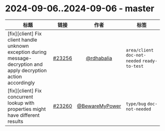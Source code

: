 # 2024-09-06..2024-09-06 - master
| 标题 | 链接 | 作者 | 标签 |
| - | :--: | :--: | - |
| [fix][client] Fix client handle unknown exception during message-decryption and apply decryption action accordingly | [#23256](https://github.com/apache/pulsar/pull/23256) | [@rdhabalia](https://github.com/rdhabalia) | `area/client` `doc-not-needed` `ready-to-test`  | 
| [fix][client] Fix concurrent lookup with properties might have different results | [#23260](https://github.com/apache/pulsar/pull/23260) | [@BewareMyPower](https://github.com/BewareMyPower) | `type/bug` `doc-not-needed`  | 
